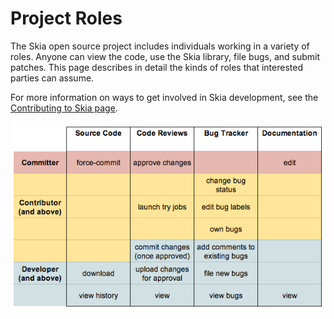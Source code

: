 Project Roles
=============

The Skia open source project includes individuals working in a variety of
roles.  Anyone can view the code, use the Skia library, file bugs, and submit
patches.  This page describes in detail the kinds of roles that interested
parties can assume.

For more information on ways to get involved in Skia development, see the
[Contributing to Skia page](/dev/contrib/).

  ![roles.png](roles.png)
